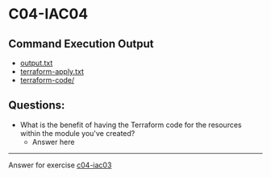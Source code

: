# C04-IAC04

## Command Execution Output
- [output.txt](output.txt)
- [terraform-apply.txt](terraform-apply.txt)
- [terraform-code/](terraform-code/)

## Questions:
- What is the benefit of having the Terraform code for the resources within the module you've created?
    - Answer here

***
Answer for exercise [c04-iac03](https://github.com/devopsacademyau/academy/blob/c41e824fb2a2c55e3a30b2371a87e3a7551b6741/classes/04class/exercises/c04-iac04/README.md)
